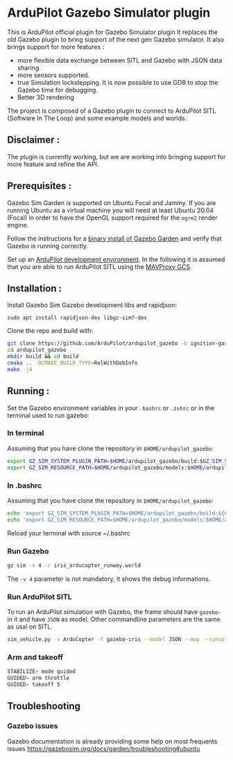 # ArduPilot Gazebo Simulator plugin
This is ArduPilot official plugin for Gazebo Simulator plugin
It replaces the old Gazebo plugin to bring support of the next gen Gazebo simulator.
It also brings support for more features :
- more flexible data exchange between SITL and Gazebo with JSON data sharing.
- more sensors supported.
- true Simulation lockstepping. It is now possible to use GDB to stop the Gazebo time for debugging.
- Better 3D rendering

The project is composed of a Gazebo plugin to connect to ArduPilot SITL (Software In The Loop) and some example models and worlds.

## Disclaimer :
The plugin is currently working, but we are working into bringing support for more feature and refine the API.

## Prerequisites :
Gazebo Sim Garden is supported on Ubuntu Focal and Jammy. If you are running Ubuntu as a virtual machine you will need at least Ubuntu 20.04 (Focal) in order to have the OpenGL support required for the `ogre2` render engine.

Follow the instructions for a [binary install of Gazebo Garden](https://gazebosim.org/docs/garden/install) and verify that Gazebo is running correctly.

Set up an [ArduPilot development environment](https://ardupilot.org/dev/index.html). In the following it is assumed that you are able to
run ArduPilot SITL using the [MAVProxy GCS](https://ardupilot.org/mavproxy/index.html).

## Installation :

Install Gazebo Sim Gazebo development libs and rapidjson:
````
sudo apt install rapidjson-dev libgz-sim7-dev
````

Clone the repo and build with:
````bash
git clone https://github.com/ArduPilot/ardupilot_gazebo -b ignition-garden
cd ardupilot_gazebo
mkdir build && cd build
cmake .. -DCMAKE_BUILD_TYPE=RelWithDebInfo
make -j4
````

## Running :

Set the Gazebo environment variables in your `.bashrc` or `.zshrc` or in  the terminal used to run gazebo:

### In terminal
Assuming that you have clone the repository in `$HOME/ardupilot_gazebo`:
```bash
export GZ_SIM_SYSTEM_PLUGIN_PATH=$HOME/ardupilot_gazebo/build:$GZ_SIM_SYSTEM_PLUGIN_PATH
export GZ_SIM_RESOURCE_PATH=$HOME/ardupilot_gazebo/models:$HOME/ardupilot_gazebo/worlds:$GZ_SIM_RESOURCE_PATH
```

### In .bashrc
Assuming that you have clone the repository in `$HOME/ardupilot_gazebo`:
```bash
echo 'export GZ_SIM_SYSTEM_PLUGIN_PATH=$HOME/ardupilot_gazebo/build:${GZ_SIM_SYSTEM_PLUGIN_PATH}' >> ~/.bashrc
echo 'export GZ_SIM_RESOURCE_PATH=$HOME/ardupilot_gazebo/models:$HOME/ardupilot_gazebo/worlds:${GZ_SIM_RESOURCE_PATH}' >> ~/.bashrc
```

Reload your terminal with source ~/.bashrc

### Run Gazebo

```bash
gz sim -v 4 -r iris_arducopter_runway.world
```

The `-v 4` parameter is not mandatory, it shows the debug informations.

### Run ArduPilot SITL
To run an ArduPilot simulation with Gazebo, the frame should have `gazebo-` in it and have `JSON` as model. Other commandline parameters are the same as usal on SITL.
```bash
sim_vehicle.py -v ArduCopter -f gazebo-iris --model JSON --map --console
```

### Arm and takeoff

```bash
STABILIZE> mode guided
GUIDED> arm throttle
GUIDED> takeoff 5
```

## Troubleshooting

### Gazebo issues
Gazebo documentation is already providing some help on most frequents issues https://gazebosim.org/docs/garden/troubleshooting#ubuntu
